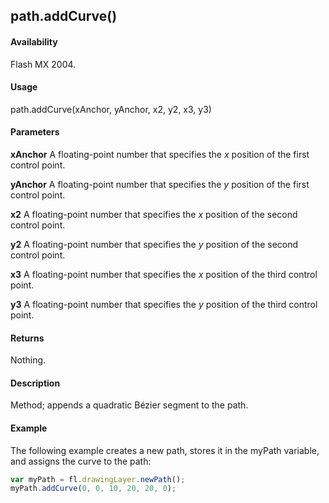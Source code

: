 ## path.addCurve()

#### Availability

Flash MX 2004.

#### Usage

path.addCurve(xAnchor, yAnchor, x2, y2, x3, y3)

#### Parameters

**xAnchor** A floating-point number that specifies the *x* position of the first control point. 

**yAnchor** A floating-point number that specifies the *y* position of the first control point.

**x2** A floating-point number that specifies the *x* position of the second control point.

**y2** A floating-point number that specifies the *y* position of the second control point.

**x3** A floating-point number that specifies the *x* position of the third control point.

**y3** A floating-point number that specifies the *y* position of the third control point.

#### Returns

Nothing.

#### Description

Method; appends a quadratic Bézier segment to the path.

#### Example

The following example creates a new path, stores it in the myPath variable, and assigns the curve to the path:
```javascript
var myPath = fl.drawingLayer.newPath();
myPath.addCurve(0, 0, 10, 20, 20, 0);

```